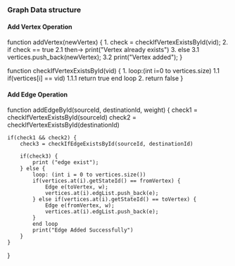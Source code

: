 ### Graph Data structure

#### Add Vertex Operation

function addVertex(newVertex) {
    1. check = checkIfVertexExistsById(vid);
    2. if check == true
        2.1 then-> print("Vertex already exists")
    3. else
        3.1 vertices.push_back(newVertex);
        3.2 print("Vertex added");
}

function checkIfVertexExistsById(vid) {
    1. loop:(int i=0 to vertices.size)
        1.1 if(vertices[i] == vid) 
            1.1.1 return true
    end loop
    2. return false
}

#### Add Edge Operation

function addEdgeById(sourceId, destinationId, weight) {
    check1 = checkIfVertexExistsById(sourceId)
    check2 = checkIfVertexExistsById(destinationId)

    if(check1 && check2) {
        check3 = checkIfEdgeExistsById(sourceId, destinationId)

        if(check3) {
            print ("edge exist");
        } else {
            loop: (int i = 0 to vertices.size())
            if(vertices.at(i).getStateId() == fromVertex) {
                Edge e(toVertex, w);
                vertices.at(i).edgList.push_back(e);
            } else if(vertices.at(i).getStateId() == toVertex) {
                Edge e(fromVertex, w);
                vertices.at(i).edgList.push_back(e);
            }
            end loop
            print("Edge Added Successfully")
        }
    }
}